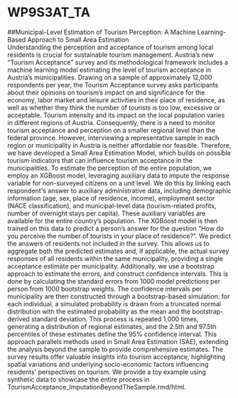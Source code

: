 # WP9S3AT_TA

##Municipal-Level Estimation of Tourism Perception: A Machine Learning-Based Approach to Small Area Estimation	
Understanding the perception and acceptance of tourism among local residents is crucial for sustainable tourism management. Austria’s new “Tourism Acceptance” survey and its methodological framework includes a machine learning model estimating the level of tourism acceptance in Austria’s municipalities. 
Drawing on a sample of approximately 12,000 respondents per year, the Tourism Acceptance survey asks participants about their opinions on tourism’s impact on and significance for the economy, labor market and leisure activities in their place of residence, as well as whether they think the number of tourists is too low, excessive or acceptable. Tourism intensity and its impact on the local population varies in different regions of Austria. Consequently, there is a need to monitor tourism acceptance and perception on a smaller regional level than the federal province. However, interviewing a representative sample in each region or municipality in Austria is neither affordable nor feasible. Therefore, we have developed a Small Area Estimation Model, which builds on possible tourism indicators that can influence tourism acceptance in the municipalities. 
To estimate the perception of the entire population, we employ an XGBoost model, leveraging auxiliary data to impute the response variable for non-surveyed citizens on a unit level. We do this by linking each respondent's answer to auxiliary administrative data, including demographic information (age, sex, place of residence, income), employment sector (NACE classification), and municipal-level data (tourism-related profits, number of overnight stays per capita). These auxiliary variables are available for the entire country’s population. The XGBoost model is then trained on this data to predict a person’s answer for the question “How do you perceive the number of tourists in your place of residence?”. We predict the answers of residents not included in the survey. This allows us to aggregate both the predicted estimates and, if applicable, the actual survey responses of all residents within the same municipality, providing a single acceptance estimate per municipality. Additionally, we use a bootstrap approach to estimate the errors, and construct confidence intervals. This is done by calculating the standard errors from 1000 model predictions per person from 1000 bootstrap weights. The confidence intervals per municipality are then constructed through a bootstrap-based simulation: for each individual, a simulated probability is drawn from a truncated normal distribution with the estimated probability as the mean and the bootstrap-derived standard deviation. This process is repeated 1,000 times, generating a distribution of regional estimates, and the 2.5th and 97.5th percentiles of these estimates define the 95% confidence interval.
This approach parallels methods used in Small Area Estimation (SAE), extending the analysis beyond the sample to provide comprehensive estimates. 
The survey results offer valuable insights into tourism acceptance, highlighting spatial variations and underlying socio-economic factors influencing residents' perspectives on tourism. 
We provide a toy example using synthetic data to showcase the entire process in TourismAcceptance_ImputationBeyondTheSample.rmd/html. 
